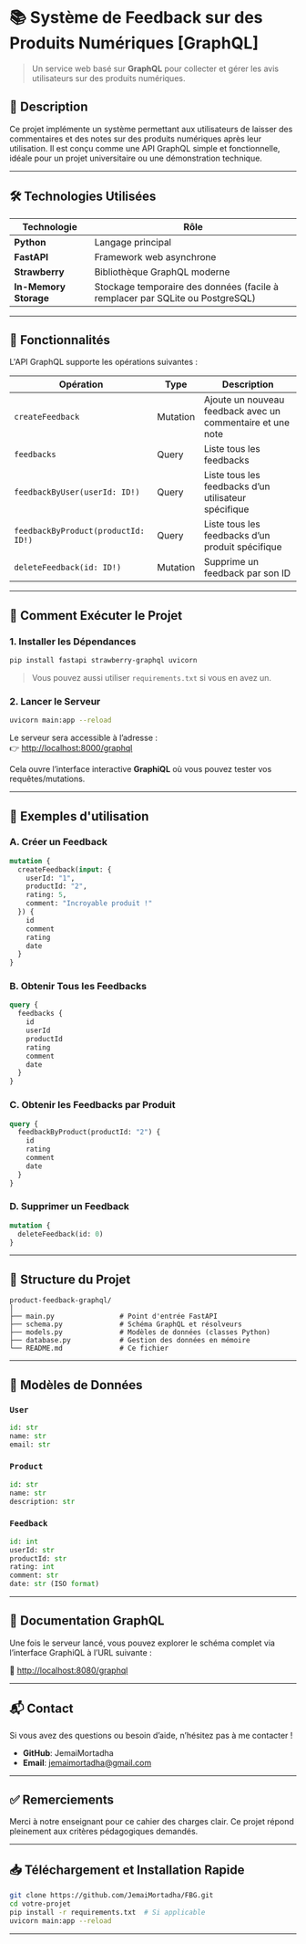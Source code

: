 # 📚 Système de Feedback sur des Produits Numériques [GraphQL]

> Un service web basé sur **GraphQL** pour collecter et gérer les avis utilisateurs sur des produits numériques.

## 🎯 Description
Ce projet implémente un système permettant aux utilisateurs de laisser des commentaires et des notes sur des produits numériques après leur utilisation. Il est conçu comme une API GraphQL simple et fonctionnelle, idéale pour un projet universitaire ou une démonstration technique.

---

## 🛠 Technologies Utilisées

| Technologie | Rôle |
|------------|------|
| **Python** | Langage principal |
| **FastAPI** | Framework web asynchrone |
| **Strawberry** | Bibliothèque GraphQL moderne |
| **In-Memory Storage** | Stockage temporaire des données (facile à remplacer par SQLite ou PostgreSQL) |

---

## 🧪 Fonctionnalités

L'API GraphQL supporte les opérations suivantes :

| Opération | Type | Description |
|----------|------|-------------|
| `createFeedback` | Mutation | Ajoute un nouveau feedback avec un commentaire et une note |
| `feedbacks` | Query | Liste tous les feedbacks |
| `feedbackByUser(userId: ID!)` | Query | Liste tous les feedbacks d’un utilisateur spécifique |
| `feedbackByProduct(productId: ID!)` | Query | Liste tous les feedbacks d’un produit spécifique |
| `deleteFeedback(id: ID!)` | Mutation | Supprime un feedback par son ID |

---

## 🚀 Comment Exécuter le Projet

### 1. Installer les Dépendances

```bash
pip install fastapi strawberry-graphql uvicorn
```

> Vous pouvez aussi utiliser `requirements.txt` si vous en avez un.

### 2. Lancer le Serveur

```bash
uvicorn main:app --reload
```

Le serveur sera accessible à l’adresse :  
👉 [http://localhost:8000/graphql](http://localhost:8000/graphql)

Cela ouvre l’interface interactive **GraphiQL** où vous pouvez tester vos requêtes/mutations.

---

## 🧾 Exemples d'utilisation

### A. Créer un Feedback

```graphql
mutation {
  createFeedback(input: {
    userId: "1",
    productId: "2",
    rating: 5,
    comment: "Incroyable produit !"
  }) {
    id
    comment
    rating
    date
  }
}
```

### B. Obtenir Tous les Feedbacks

```graphql
query {
  feedbacks {
    id
    userId
    productId
    rating
    comment
    date
  }
}
```

### C. Obtenir les Feedbacks par Produit

```graphql
query {
  feedbackByProduct(productId: "2") {
    id
    rating
    comment
    date
  }
}
```

### D. Supprimer un Feedback

```graphql
mutation {
  deleteFeedback(id: 0)
}
```

---

## 📁 Structure du Projet

```
product-feedback-graphql/
│
├── main.py                # Point d'entrée FastAPI
├── schema.py              # Schéma GraphQL et résolveurs
├── models.py              # Modèles de données (classes Python)
├── database.py            # Gestion des données en mémoire
└── README.md              # Ce fichier
```

---

## 🧩 Modèles de Données

### `User`
```python
id: str
name: str
email: str
```

### `Product`
```python
id: str
name: str
description: str
```

### `Feedback`
```python
id: int
userId: str
productId: str
rating: int
comment: str
date: str (ISO format)
```

---

## 📌 Documentation GraphQL

Une fois le serveur lancé, vous pouvez explorer le schéma complet via l’interface GraphiQL à l’URL suivante :

🔗 [http://localhost:8080/graphql](http://localhost:8080/graphql)

---

## 📬 Contact

Si vous avez des questions ou besoin d’aide, n’hésitez pas à me contacter !

- **GitHub**: JemaiMortadha
- **Email**: jemaimortadha@gmail.com

---

## ✅ Remerciements

Merci à notre enseignant pour ce cahier des charges clair. Ce projet répond pleinement aux critères pédagogiques demandés.

---

## 📥 Téléchargement et Installation Rapide

```bash
git clone https://github.com/JemaiMortadha/FBG.git
cd votre-projet
pip install -r requirements.txt  # Si applicable
uvicorn main:app --reload
```

---

